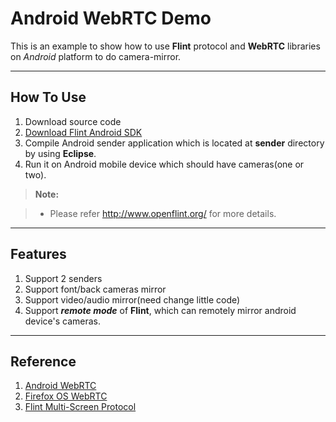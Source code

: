 Android WebRTC Demo
===================

This is an example to show how to use **Flint** protocol and **WebRTC** libraries on *Android* platform to do camera-mirror.

----------

How To Use
-------------
1. Download source code
2. [Download Flint Android SDK](https://github.com/openflint/flint-android-sender-sdk)
3. Compile Android sender application which is located at **sender** directory by using **Eclipse**.
4. Run it on Android mobile device which should have cameras(one or two).

> **Note:**

> - Please refer http://www.openflint.org/ for more details.


----------
Features
-------------

 1. Support 2 senders
 2. Support font/back cameras mirror
 3. Support video/audio mirror(need change little code)
 4. Support  ***remote mode*** of **Flint**, which can remotely mirror android device's cameras.

----------

Reference
-------------

 1. [Android WebRTC](http://www.webrtc.org/native-code/android)
 2. [Firefox OS WebRTC](https://developer.mozilla.org/en-US/docs/Web/Guide/API/WebRTC)
 3. [Flint Multi-Screen Protocol](http://www.openflint.org/)


